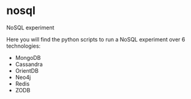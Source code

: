 nosql
=====

NoSQL experiment

Here you will find the python scripts to run a NoSQL experiment over 6 technologies:

* MongoDB
* Cassandra
* OrientDB
* Neo4j
* Redis
* ZODB


